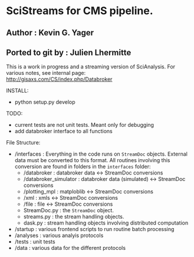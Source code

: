 # SciStreams for CMS pipeline.

## Author : Kevin G. Yager
## Ported to git by : Julien Lhermitte

This is a work in progress and a streaming version of SciAnalysis. For various
notes, see internal page:
http://gisaxs.com/CS/index.php/Databroker

INSTALL:

 * python setup.py develop

TODO:

 * current tests are not unit tests. Meant only for debugging
 * add databroker interface to all functions

File Structure:
 * /interfaces : Everything in the code runs on `StreamDoc` objects.
    External data must be converted to this format. All routines involving this
    conversion are found in folders in the `interfaces` folder:
    * /databroker : databroker data <-> StreamDoc conversions
    * /databroker_simulator : databroker data (simulated) <-> StreamDoc conversions
    * /plotting_mpl : matploblib <-> StreamDoc conversions
    * /xml : xmls <-> StreamDoc conversions
    * /file : file <-> StreamDoc conversions
    * StreamDoc.py : the `StreamDoc` object.
    * streams.py : the stream handling objects.
    * dask.py : stream handling objects involving distributed computation
 * /startup : various frontend scripts to run routine batch processing
 * /analyses :  various analyis protocols
 * /tests : unit tests 
 * /data : various data for the different protocols
